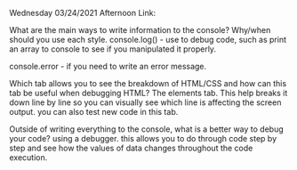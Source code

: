 Wednesday 03/24/2021
Afternoon Link:

What are the main ways to write information to the console? Why/when should you use each style.
console.log() - use to debug code, such as print an array to console to see if you manipulated it properly. 

console.error - if you need to write an error message. 


Which tab allows you to see the breakdown of HTML/CSS and how can this tab be useful when debugging HTML?
The elements tab. This help breaks it down line by line so you can visually see which line is affecting the screen output. you can also test new code in this tab. 

Outside of writing everything to the console, what is a better way to debug your code?
using a debugger. this allows you to do through code step by step and see how the values of data changes throughout the code execution. 